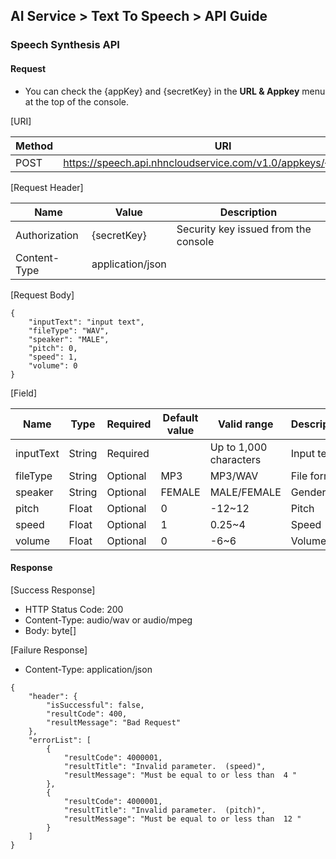 ## AI Service > Text To Speech > API Guide

### Speech Synthesis API

#### Request

- You can check the {appKey} and {secretKey} in the **URL & Appkey** menu at the top of the console.

[URI]

| Method | URI |
|---|---|
| POST | https://speech.api.nhncloudservice.com/v1.0/appkeys/{appKey}/tts |

[Request Header]

| Name | Value | Description |
|---|---|---|
| Authorization | {secretKey} | Security key issued from the console |
| Content-Type | application/json | |

[Request Body]
```
{
    "inputText": "input text",
    "fileType": "WAV",
    "speaker": "MALE",
    "pitch": 0,
    "speed": 1,
    "volume": 0
}
```

[Field]

| Name | Type | Required | Default value | Valid range | Description |
|---|---|---|---|---|---|
| inputText | String | Required | | Up to 1,000 characters | Input text |
| fileType | String | Optional | MP3 | MP3/WAV | File format |
| speaker | String | Optional | FEMALE | MALE/FEMALE | Gender |
| pitch | Float | Optional | 0 | -12~12| Pitch |
| speed | Float | Optional | 1 | 0.25~4 | Speed |
| volume | Float | Optional | 0 | -6~6 | Volume |

#### Response

[Success Response]
* HTTP Status Code: 200
* Content-Type: audio/wav or audio/mpeg
* Body: byte[]

[Failure Response]
* Content-Type: application/json
```
{
    "header": {
        "isSuccessful": false,
        "resultCode": 400,
        "resultMessage": "Bad Request"
    },
    "errorList": [
        {
            "resultCode": 4000001,
            "resultTitle": "Invalid parameter.  (speed)",
            "resultMessage": "Must be equal to or less than  4 "
        },
        {
            "resultCode": 4000001,
            "resultTitle": "Invalid parameter.  (pitch)",
            "resultMessage": "Must be equal to or less than  12 "
        }
    ]
}
```